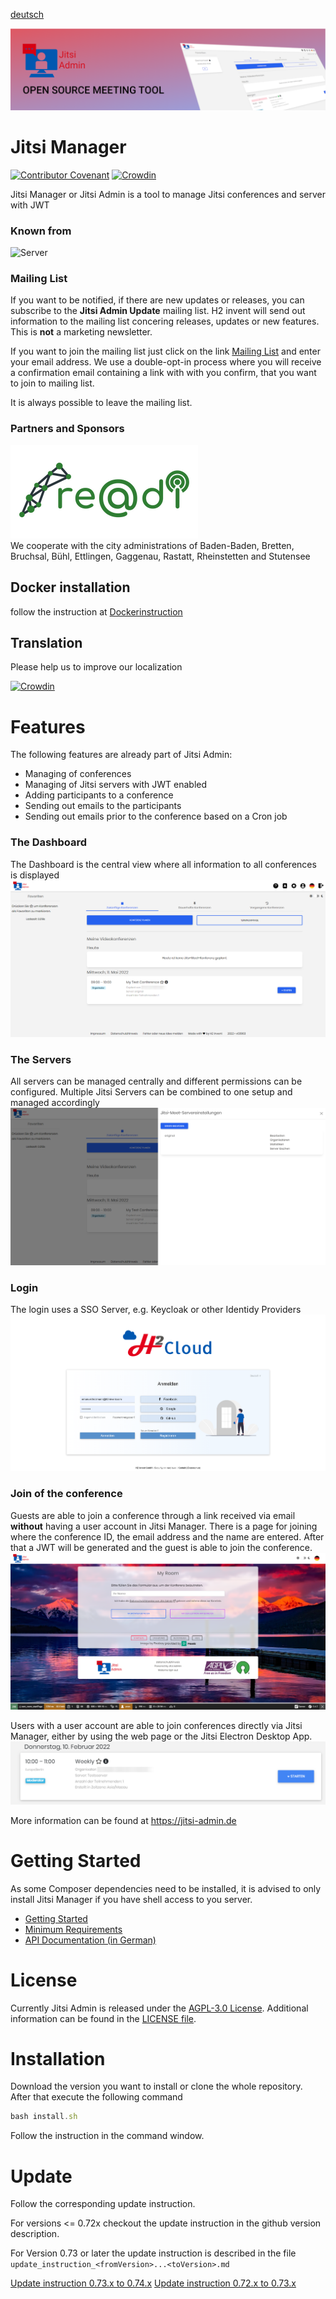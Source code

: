 [deutsch](README_de.md)

![Header](docs/images/header.png)
# Jitsi Manager

[![Contributor Covenant](https://img.shields.io/badge/Contributor%20Covenant-v2.0%20adopted-ff69b4.svg)](code_of_conduct.md)
[![Crowdin](https://badges.crowdin.net/jitsi-admin/localized.svg)](https://crowdin.com/project/jitsi-admin)

Jitsi Manager or Jitsi Admin is a tool to manage Jitsi conferences and server with JWT

### Known from

![Server](docs/images/ct-logo.png)



### Mailing List

If you want to be notified, if there are new updates or releases, you can subscribe to the __Jitsi Admin Update__ mailing list.
H2 invent will send out information to the mailing list concering releases, updates or new features.
This is __not__ a marketing newsletter.

If you want to join the mailing list just click on the link [Mailing List](https://verteiler.h2-invent.com/?p=subscribe&id=1) and enter your email address.
We use a double-opt-in process where you will receive a confirmation email containing a link with with you confirm, that you want to join to mailing list.

It is always possible to leave the mailing list.

### Partners and Sponsors
![re@di Digital](docs/images/readi.png)<br>
We cooperate with the city administrations of Baden-Baden, Bretten, Bruchsal, Bühl, Ettlingen, Gaggenau, Rastatt, Rheinstetten and Stutensee

## Docker installation
follow the instruction at [Dockerinstruction](installDocker.md)

## Translation
Please help us to improve our localization

[![Crowdin](https://badges.crowdin.net/jitsi-admin/localized.svg)](https://crowdin.com/project/jitsi-admin)
# Features

The following features are already part of Jitsi Admin:

* Managing of conferences
* Managing of Jitsi servers with JWT enabled
* Adding participants to a conference
* Sending out emails to the participants
* Sending out emails prior to the conference based on a Cron job

### The Dashboard

The Dashboard is the central view where all information to all conferences is displayed
![Dashboard](docs/images/dashboard-heading.png)

### The Servers

All servers can be managed centrally and different permissions can be configured.
Multiple Jitsi Servers can be combined to one setup and managed accordingly
![Server](docs/images/server.png)

### Login

The login uses a SSO Server, e.g. Keycloak or other Identidy Providers
![Login](docs/images/login.png)

### Join of the conference

Guests are able to join a conference through a link received via email __without__ having a user account in Jitsi Manager.
There is a page for joining where the conference ID, the email address and the name are entered.
After that a JWT will be generated and the guest is able to join the conference.
![Join](docs/images/join.png)

Users with a user account are able to join conferences directly via Jitsi Manager, either by using the web page or the Jitsi Electron Desktop App.
![Join](docs/images/joint-internal.png)

More information can be found at https://jitsi-admin.de

# Getting Started

As some Composer dependencies need to be installed, it is advised to only install Jitsi Manager if you have shell access to you server.

* [Getting Started ](https://github.com/H2-invent/jitsi-admin/wiki/Get-Started-English)
* [Minimum Requirements](https://github.com/H2-invent/jitsi-admin/wiki/Minimum-server-requirements-English)
* [API Documentation (in German)](https://github.com/H2-invent/jitsi-admin/wiki/API-Endpoints)

# License

Currently Jitsi Admin is released under the [AGPL-3.0 License](https://www.gnu.org/licenses/agpl-3.0.en.html). Additional information can be found in the [LICENSE file](LICENSE).

# Installation
Download the version you want to install or clone the whole repository.
After that execute the following command
```javascript
bash install.sh
```
Follow the instruction in the command window.

# Update
Follow the corresponding update instruction.

For versions <= 0.72x checkout the update instruction in the github version description.

For Version 0.73 or later the update instruction is described in the file 
`update_instruction_<fromVersion>...<toVersion>.md`

[Update instruction 0.73.x to 0.74.x](update_instruction_0.73.x...0.74.x.md)
[Update instruction 0.72.x to 0.73.x](update_instruction_0.72.x...0.73.x.md)

